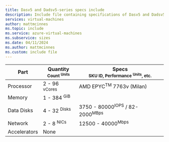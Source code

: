 ```yaml
---
title: Dasv5 and Dadsv5-series specs include
description: Include file containing specifications of Dasv5 and Dadsv5-series VM sizes.
services: virtual-machines
author: mattmcinnes
ms.topic: include
ms.service: azure-virtual-machines
ms.subservice: sizes
ms.date: 04/11/2024
ms.author: mattmcinnes
ms.custom: include file
---
```



| Part | Quantity <br><sup>Count <sup>Units | Specs <br><sup>SKU ID, Performance <sup>Units</sup>, etc.  |
|---|---|---|
| Processor        | 2 - 96 <sup> vCores    | AMD EPYC<sup>TM</sup> 7763v (Milan) |
| Memory           | 1 - 384 <sup> GiB      |                                        |
| Data Disks       | 4 - 32 <sup>Disks      | 3750 - 80000<sup>IOPS</sup> / 82-2000<sup>MBps |
| Network          | 2 - 8 <sup> NICs       | 12500 - 40000<sup>Mbps                         |
| Accelerators     | None                   |                                        |